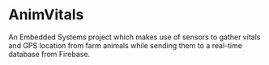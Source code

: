 # AnimVitals
An Embedded Systems project which makes use of sensors to gather vitals and GPS location from farm animals while sending them to a real-time database from Firebase.
